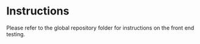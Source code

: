 # Instructions

Please refer to the global repository folder for instructions on the front end testing.